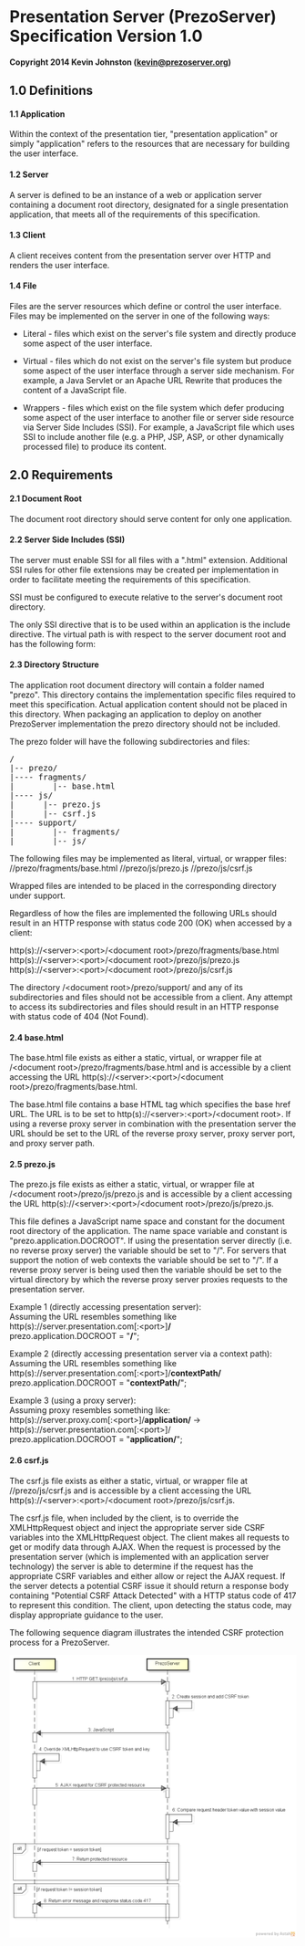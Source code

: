 # Presentation Server (PrezoServer) Specification Version 1.0

#### Copyright 2014 Kevin Johnston (kevin@prezoserver.org)

## 1.0 Definitions

#### 1.1 Application

Within the context of the presentation tier, "presentation application" or simply "application" refers to the resources that are necessary for building the user interface.

#### 1.2 Server

A server is defined to be an instance of a web or application server containing a document root directory, designated for a single presentation application, that meets all of the requirements of this specification.

#### 1.3 Client

A client receives content from the presentation server over HTTP and renders the user interface. 

#### 1.4 File

Files are the server resources which define or control the user interface. Files may be implemented on the server in one of the following ways:

* Literal - files which exist on the server's file system and directly produce some aspect of the user interface.

* Virtual - files which do not exist on the server's file system but produce some aspect of the user interface through a server side mechanism. For example, a Java Servlet or an Apache URL Rewrite that produces the content of a JavaScript file.

* Wrappers - files which exist on the file system which defer producing some aspect of the user interface to another file or server side resource via Server Side Includes (SSI).  For example, a JavaScript file which uses SSI to include another file (e.g. a PHP, JSP, ASP, or other dynamically processed file) to produce its content.

## 2.0 Requirements

#### 2.1 Document Root

The document root directory should serve content for only one application.

#### 2.2 Server Side Includes (SSI)

The server must enable SSI for all files with a ".html" extension. Additional SSI rules for other file extensions may be created per implementation in order to facilitate meeting the requirements of this specification.

SSI must be configured to execute relative to the server's document root directory.

The only SSI directive that is to be used within an application is the include directive. The virtual path is with respect to the server document root and has the following form:

<!--#include virtual="/<directory>/<file>" -->

#### 2.3 Directory Structure
The application root document directory will contain a folder named "prezo". This directory contains the implementation specific files required to meet this specification.  Actual application content should not be placed in this directory.  When packaging an application to deploy on another PrezoServer implementation the prezo directory should not be included. 

The prezo folder will have the following subdirectories and files:

<pre>
/
|-- prezo/
|---- fragments/
|        |-- base.html
|---- js/
|      |-- prezo.js
|      |-- csrf.js
|---- support/
|        |-- fragments/
|        |-- js/
</pre> 
 
The following files may be implemented as literal, virtual, or wrapper files:
    /<document root>/prezo/fragments/base.html
    /<document root>/prezo/js/prezo.js
    /<document root>/prezo/js/csrf.js
    
Wrapped files are intended to be placed in the corresponding directory under support.

Regardless of how the files are implemented the following URLs should result in an HTTP response with status code 200 (OK) when accessed by a client:

http(s)://\<server\>:\<port\>/\<document root\>/prezo/fragments/base.html  
http(s)://\<server\>:\<port\>/\<document root\>/prezo/js/prezo.js  
http(s)://\<server\>:\<port\>/\<document root\>/prezo/js/csrf.js  

The directory /\<document root\>/prezo/support/ and any of its subdirectories and files should not be accessible from a client. Any attempt to access its subdirectories and files should result in an HTTP response with status code of 404 (Not Found).

#### 2.4 base.html

The base.html file exists as either a static, virtual, or wrapper file at /\<document root\>/prezo/fragments/base.html and is accessible by a client accessing the URL http(s)://\<server\>:\<port\>/\<document root\>/prezo/fragments/base.html. 

The base.html file contains a base HTML tag which specifies the base href URL. The URL is to be set to http(s)://\<server\>:\<port\>/\<document root\>. If using a reverse proxy server in combination with the presentation server the URL should be set to the URL of the reverse proxy server, proxy server port, and proxy server path.

#### 2.5 prezo.js

The prezo.js file exists as either a static, virtual, or wrapper file at /\<document root\>/prezo/js/prezo.js and is accessible by a client accessing the URL http(s)://\<server\>:\<port\>/\<document root\>/prezo/js/prezo.js.

This file defines a JavaScript name space and constant for the document root directory of the application. The name space variable and constant is "prezo.application.DOCROOT". If using the presentation server directly (i.e. no reverse proxy server) the variable should be set to "/". For servers that support the notion of web contexts the variable should be set to "<contextPath>/". If a reverse proxy server is being used then the variable should be set to the virtual directory by which the reverse proxy server proxies requests to the presentation server. 

Example 1 (directly accessing presentation server):  
Assuming the URL resembles something like http(s)://server.presentation.com[:\<port\>]**/**   
prezo.application.DOCROOT = "**/**";

Example 2 (directly accessing presentation server via a context path):  
Assuming the URL resembles something like http(s)://server.presentation.com[:\<port\>]/**contextPath/**          
prezo.application.DOCROOT = "**contextPath/**";  

Example 3 (using a proxy server):  
Assuming proxy resembles something like:  
http(s)://server.proxy.com[:\<port\>]/**application/** -> http(s)://server.presentation.com[:\<port\>]/  
prezo.application.DOCROOT = "**application/**";

#### 2.6 csrf.js

The csrf.js file exists as either a static, virtual, or wrapper file at /<document root>/prezo/js/csrf.js and is accessible by a client  accessing the URL http(s)://\<server\>:\<port\>/\<document root\>/prezo/js/csrf.js.

The csrf.js file, when included by the client, is to override the XMLHttpRequest object and inject the appropriate server side CSRF variables into the XMLHttpRequest object. The client makes all requests to get or modify data through AJAX. When the request is processed by the presentation server (which is implemented with an application server technology) the server is able to determine if the request has the appropriate CSRF variables and either allow or reject the AJAX request. If the server detects a potential CSRF issue it should return a response body containing "Potential CSRF Attack Detected" with a HTTP status code of 417 to represent this condition. The client, upon detecting the status code, may display appropriate guidance to the user.

The following sequence diagram illustrates the intended CSRF protection process for a PrezoServer.

![PrezoServer CSRF Process](PrezoServer-CSRF.png)


